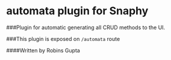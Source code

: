 # automata plugin for Snaphy


###Plugin for automatic generating all CRUD methods to the UI.

###This plugin is exposed on  `/automata` route




####Written by Robins Gupta


